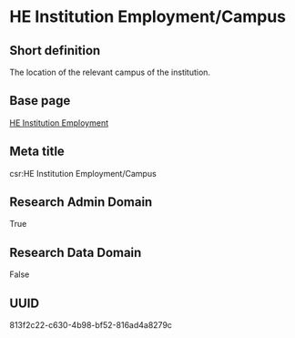 # HE Institution Employment/Campus
## Short definition
The location of the relevant campus of the institution.
## Base page
[HE Institution Employment](../../Objects/HE%20Institution%20Employment.md)
## Meta title
csr:HE Institution Employment/Campus
## Research Admin Domain
True
## Research Data Domain
False
## UUID
813f2c22-c630-4b98-bf52-816ad4a8279c
